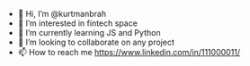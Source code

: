 - 👋 Hi, I’m @kurtmanbrah
- 👀 I’m interested in fintech space
- 🌱 I’m currently learning JS and Python
- 💞️ I’m looking to collaborate on any project
- 📫 How to reach me https://www.linkedin.com/in/111000011/

<!---
kurtmanbrah/kurtmanbrah is a ✨ special ✨ repository because its `README.md` (this file) appears on your GitHub profile.
You can click the Preview link to take a look at your changes.
--->
